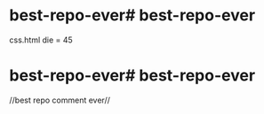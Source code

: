 # best-repo-ever# best-repo-ever
css.html die = 45
# best-repo-ever# best-repo-ever
//best repo comment ever//